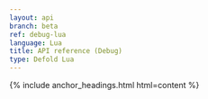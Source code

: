 ```yaml
---
layout: api
branch: beta
ref: debug-lua
language: Lua
title: API reference (Debug)
type: Defold Lua
---
```

{% include anchor_headings.html html=content %}